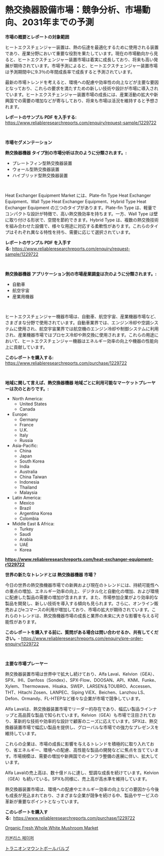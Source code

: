 <p><h1>熱交換器設備市場：競争分析、市場動向、2031年までの予測</h1></p><p><strong>市場の概要とレポートの対象範囲</strong></p>
<p><p>ヒートエクスチェンジャー装置は、熱の伝達を最適化するために使用される装置であり、産業分野において重要な役割を果たしています。現在の市場動向から見ると、ヒートエクスチェンジャー装置市場は着実に成長しており、将来も高い発展が期待されています。市場予測によると、ヒートエクスチェンジャー装置市場は予測期間中に9.3％の年間成長率で成長すると予測されています。</p><p>最新の市場トレンドを考えると、環境への配慮や効率性の向上などが主要な要因となっており、これらの要求を満たすための新しい技術や設計が市場に導入されています。ヒートエクスチェンジャー装置市場の成長には、産業活動の拡大や新興国での需要の増加などが寄与しており、将来も市場は活況を維持すると予想されます。</p></p>
<p><strong>レポートのサンプル PDF を入手する:</strong> <a href="https://www.reliableresearchreports.com/enquiry/request-sample/1229722">https://www.reliableresearchreports.com/enquiry/request-sample/1229722</a></p>
<p>&nbsp;</p>
<p><strong>市場セグメンテーション</strong></p>
<p><strong>熱交換器機器 タイプ別の市場分析は次のように分類されます。:</strong></p>
<p><ul><li>プレートフィン型熱交換器装置</li><li>ウォール型熱交換器装置</li><li>ハイブリッド型熱交換器装置</li></ul></p>
<p>&nbsp;</p>
<p><p>Heat Exchanger Equipment Market には、Plate-fin Type Heat Exchanger Equipment、Wall Type Heat Exchanger Equipment、Hybrid Type Heat Exchanger Equipment の三つのタイプがあります。Plate-fin Type は、軽量でコンパクトな設計が特徴で、高い熱交換効率を持ちます。一方、Wall Type は壁に取り付ける形状で、空間を節約できます。Hybrid Type は、複数の熱交換技術を組み合わせた設備で、様々な用途に対応する柔軟性があります。これらのタイプはそれぞれ異なる特性を持ち、需要に応じて選択されています。</p></p>
<p><strong>レポートのサンプル PDF を入手する:</strong>&nbsp;<a href="https://www.reliableresearchreports.com/enquiry/request-sample/1229722">https://www.reliableresearchreports.com/enquiry/request-sample/1229722</a></p>
<p>&nbsp;</p>
<p><strong> 熱交換器機器 アプリケーション別の市場産業調査は次のように分類されます。:</strong></p>
<p><ul><li>自動車</li><li>航空宇宙</li><li>産業用機器</li></ul></p>
<p>&nbsp;</p>
<p><p>ヒートエクスチェンジャー機器市場は、自動車、航空宇宙、産業機器市場など、さまざまな分野で使用されています。自動車業界では、エンジン冷却や空調システムに使用され、航空宇宙業界では航空機のエンジン冷却や制御システムに利用され、産業機器市場ではプロセス冷却や熱交換に使用されます。これらの用途において、ヒートエクスチェンジャー機器はエネルギー効率の向上や機器の性能向上に貢献しています。</p></p>
<p><strong>このレポートを購入する:</strong>&nbsp; <a href="https://www.reliableresearchreports.com/purchase/1229722">https://www.reliableresearchreports.com/purchase/1229722</a></p>
<p>&nbsp;</p>
<p><strong>地域に関して言えば、熱交換器機器 地域ごとに利用可能なマーケットプレーヤーは次のとおりです。:</strong></p>
<p><ul>
    <li>
        North America:
        <ul>
            <li>United States</li>
            <li>Canada</li>
        </ul>
    </li>
    <li>
        Europe:
        <ul>
            <li>Germany</li>
            <li>France</li>
            <li>U.K.</li>
            <li>Italy</li>
            <li>Russia</li>
        </ul>
    </li>
    <li>
        Asia-Pacific:
        <ul>
            <li>China</li>
            <li>Japan</li>
            <li>South Korea</li>
            <li>India</li>
            <li>Australia</li>
            <li>China Taiwan</li>
            <li>Indonesia</li>
            <li>Thailand</li>
            <li>Malaysia</li>
        </ul>
    </li>
    <li>
        Latin America:
        <ul>
            <li>Mexico</li>
            <li>Brazil</li>
            <li>Argentina Korea</li>
            <li>Colombia</li>
        </ul>
    </li>
    <li>
        Middle East & Africa:
        <ul>
            <li>Turkey</li>
            <li>Saudi</li>
            <li>Arabia</li>
            <li>UAE</li>
            <li>Korea</li>
        </ul>
    </li>
    </ul></p>
<p><strong><a href="https://www.reliableresearchreports.com/heat-exchanger-equipment-r1229722">https://www.reliableresearchreports.com/heat-exchanger-equipment-r1229722</a></strong>&nbsp;</p>
<p><strong>世界の新たなトレンドとは 熱交換器機器 市場？</strong></p>
<p><p>今日の世界の熱交換機器市場での新興および現在のトレンドには、持続可能性への重点の増加、エネルギー効率の向上、デジタル化と自動化の増加、および環境に配慮した製品の需要の増加が含まれます。また、市場参加企業がより効率的な製品を開発し、新しい技術を導入する傾向も見られます。さらに、オンライン販売およびeコマースの利用が増加しており、市場の拡大が期待されています。これらのトレンドは、熱交換機器市場の成長と業界の未来に大きな影響を与える可能性があります。</p></p>
<p><strong>このレポートを購入する前に、質問がある場合は問い合わせるか、共有してください。</strong>- <a href="https://www.reliableresearchreports.com/enquiry/pre-order-enquiry/1229722">https://www.reliableresearchreports.com/enquiry/pre-order-enquiry/1229722</a></p>
<p>&nbsp;</p>
<p><strong>主要な市場プレーヤー</strong></p>
<p><p>熱交換器装置市場は世界中で拡大し続けており、Alfa Laval、Kelvion（GEA）、SPX、IHI、Danfoss（Sondex）、SPX-Flow、DOOSAN、API、KNM、Funke、Xylem、Thermowave、Hisaka、SWEP、LARSEN＆TOUBRO、Accessen、THT、Hitachi Zosen、LANPEC、Siping ViEX、Beichen、Lanzhou LS、Defon、Ormandy、FL-HTEPなど様々な企業が市場で競争しています。</p><p>Alfa Lavalは、熱交換器装置市場でリーダー的存在であり、幅広い製品ラインナップと高品質な製品で知られています。Kelvion（GEA）も市場で注目されており、革新的な技術や効率的な設計で顧客のニーズに応えています。SPXは、熱交換器装置市場で幅広い製品を提供し、グローバルな市場での強力なプレゼンスを維持しています。</p><p>これらの企業は、市場の成長に影響を与えるトレンドを積極的に取り入れており、省エネルギー、環境への配慮、高性能な製品の開発などに焦点を当てています。市場規模は、需要の増加や新興国でのインフラ整備の進展に伴い、拡大しています。</p><p>Alfa Lavalの売上高は、数十億ドルに達し、堅調な成長を続けています。Kelvion（GEA）も続いている。SPXも同様に、売上高が高水準を維持しています。</p><p>熱交換器装置市場は、環境への配慮やエネルギー効率の向上などの要因から今後も成長が見込まれており、さまざまな企業が競争を続ける中、製品やサービスの革新が重要なポイントとなっています。</p></p>
<p><strong>このレポートを購入する:</strong>&nbsp;&nbsp;<a href="https://www.reliableresearchreports.com/purchase/1229722">https://www.reliableresearchreports.com/purchase/1229722</a></p>
<p><p><a href="https://forested-sushi-9b0.notion.site/Organic-Fresh-Whole-White-Mushroom-Market-Exploring-Market-Share-Market-Trends-and-Future-Growth-c92823b418314be48f78348ccae72a66">Organic Fresh Whole White Mushroom Market</a></p><p><a href="https://github.com/RichardLueilwitz787/Market-Research-Report-List-1/blob/main/143401326992.md">카본리스 페이퍼</a></p><p><a href="https://github.com/JacksonWiza1924/Market-Research-Report-List-1/blob/main/523247429286.md">トラニオンマウントボールバルブ</a></p></p>